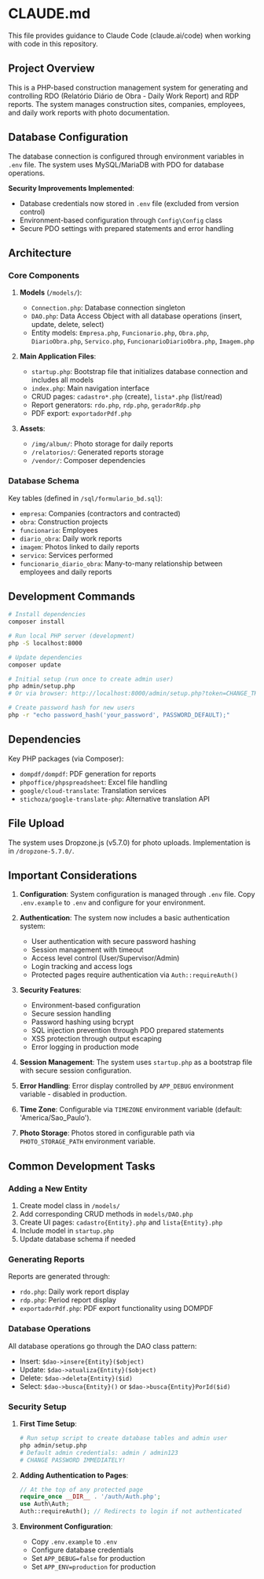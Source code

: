 # CLAUDE.md

This file provides guidance to Claude Code (claude.ai/code) when working with code in this repository.

## Project Overview

This is a PHP-based construction management system for generating and controlling RDO (Relatório Diário de Obra - Daily Work Report) and RDP reports. The system manages construction sites, companies, employees, and daily work reports with photo documentation.

## Database Configuration

The database connection is configured through environment variables in `.env` file. The system uses MySQL/MariaDB with PDO for database operations. 

**Security Improvements Implemented**:
- Database credentials now stored in `.env` file (excluded from version control)
- Environment-based configuration through `Config\Config` class
- Secure PDO settings with prepared statements and error handling

## Architecture

### Core Components

1. **Models** (`/models/`):
   - `Connection.php`: Database connection singleton
   - `DAO.php`: Data Access Object with all database operations (insert, update, delete, select)
   - Entity models: `Empresa.php`, `Funcionario.php`, `Obra.php`, `DiarioObra.php`, `Servico.php`, `FuncionarioDiarioObra.php`, `Imagem.php`

2. **Main Application Files**:
   - `startup.php`: Bootstrap file that initializes database connection and includes all models
   - `index.php`: Main navigation interface
   - CRUD pages: `cadastro*.php` (create), `lista*.php` (list/read)
   - Report generators: `rdo.php`, `rdp.php`, `geradorRdp.php`
   - PDF export: `exportadorPdf.php`

3. **Assets**:
   - `/img/album/`: Photo storage for daily reports
   - `/relatorios/`: Generated reports storage
   - `/vendor/`: Composer dependencies

### Database Schema

Key tables (defined in `/sql/formulario_bd.sql`):
- `empresa`: Companies (contractors and contracted)
- `obra`: Construction projects
- `funcionario`: Employees
- `diario_obra`: Daily work reports
- `imagem`: Photos linked to daily reports
- `servico`: Services performed
- `funcionario_diario_obra`: Many-to-many relationship between employees and daily reports

## Development Commands

```bash
# Install dependencies
composer install

# Run local PHP server (development)
php -S localhost:8000

# Update dependencies
composer update

# Initial setup (run once to create admin user)
php admin/setup.php
# Or via browser: http://localhost:8000/admin/setup.php?token=CHANGE_THIS_TOKEN_YYYYMMDD

# Create password hash for new users
php -r "echo password_hash('your_password', PASSWORD_DEFAULT);"
```

## Dependencies

Key PHP packages (via Composer):
- `dompdf/dompdf`: PDF generation for reports
- `phpoffice/phpspreadsheet`: Excel file handling
- `google/cloud-translate`: Translation services
- `stichoza/google-translate-php`: Alternative translation API

## File Upload

The system uses Dropzone.js (v5.7.0) for photo uploads. Implementation is in `/dropzone-5.7.0/`.

## Important Considerations

1. **Configuration**: System configuration is managed through `.env` file. Copy `.env.example` to `.env` and configure for your environment.

2. **Authentication**: The system now includes a basic authentication system:
   - User authentication with secure password hashing
   - Session management with timeout
   - Access level control (User/Supervisor/Admin)
   - Login tracking and access logs
   - Protected pages require authentication via `Auth::requireAuth()`

3. **Security Features**:
   - Environment-based configuration
   - Secure session handling
   - Password hashing using bcrypt
   - SQL injection prevention through PDO prepared statements
   - XSS protection through output escaping
   - Error logging in production mode

4. **Session Management**: The system uses `startup.php` as a bootstrap file with secure session configuration.

5. **Error Handling**: Error display controlled by `APP_DEBUG` environment variable - disabled in production.

6. **Time Zone**: Configurable via `TIMEZONE` environment variable (default: 'America/Sao_Paulo').

7. **Photo Storage**: Photos stored in configurable path via `PHOTO_STORAGE_PATH` environment variable.

## Common Development Tasks

### Adding a New Entity

1. Create model class in `/models/`
2. Add corresponding CRUD methods in `models/DAO.php`
3. Create UI pages: `cadastro{Entity}.php` and `lista{Entity}.php`
4. Include model in `startup.php`
5. Update database schema if needed

### Generating Reports

Reports are generated through:
- `rdo.php`: Daily work report display
- `rdp.php`: Period report display  
- `exportadorPdf.php`: PDF export functionality using DOMPDF

### Database Operations

All database operations go through the DAO class pattern:
- Insert: `$dao->insere{Entity}($object)`
- Update: `$dao->atualiza{Entity}($object)`
- Delete: `$dao->deleta{Entity}($id)`
- Select: `$dao->busca{Entity}()` or `$dao->busca{Entity}PorId($id)`

### Security Setup

1. **First Time Setup**:
   ```bash
   # Run setup script to create database tables and admin user
   php admin/setup.php
   # Default admin credentials: admin / admin123
   # CHANGE PASSWORD IMMEDIATELY!
   ```

2. **Adding Authentication to Pages**:
   ```php
   // At the top of any protected page
   require_once __DIR__ . '/auth/Auth.php';
   use Auth\Auth;
   Auth::requireAuth(); // Redirects to login if not authenticated
   ```

3. **Environment Configuration**:
   - Copy `.env.example` to `.env`
   - Configure database credentials
   - Set `APP_DEBUG=false` for production
   - Set `APP_ENV=production` for production